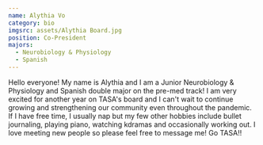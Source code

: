 ```yaml
---
name: Alythia Vo
category: bio
imgsrc: assets/Alythia Board.jpg
position: Co-President
majors:
  - Neurobiology & Physiology
  - Spanish
---
```

Hello everyone! My name is Alythia and I am a Junior Neurobiology & Physiology and Spanish double major on the pre-med track! I am very excited for another year on TASA's board and I can't wait to continue growing and strengthening our community even throughout the pandemic. If I have free time, I usually nap but my few other hobbies include bullet journaling, playing piano, watching kdramas and occasionally working out. I love meeting new people so please feel free to message me! Go TASA!!
